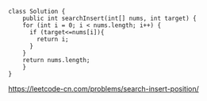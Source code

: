 ```
class Solution {
    public int searchInsert(int[] nums, int target) {
    for (int i = 0; i < nums.length; i++) {
      if (target<=nums[i]){
        return i;
      }
    }
    return nums.length;
    }
}
```
https://leetcode-cn.com/problems/search-insert-position/
